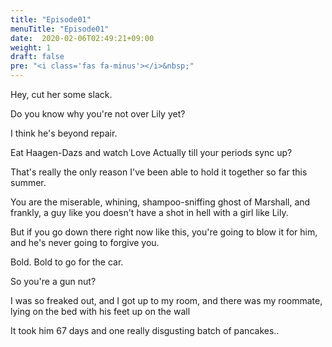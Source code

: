 ```yaml
---
title: "Episode01"
menuTitle: "Episode01"
date:  2020-02-06T02:49:21+09:00
weight: 1
draft: false
pre: "<i class='fas fa-minus'></i>&nbsp;"
---
```


Hey, cut her some slack.

Do you know why you're not over Lily yet?

I think he's beyond repair.

Eat Haagen-Dazs and watch Love Actually till your periods sync up?

That's really the only reason I've been able to hold it together so far this summer.

You are the miserable, whining, shampoo-sniffing ghost of Marshall, and frankly,
a guy like you doesn't have a shot in hell with a girl like Lily.

But if you go down there right now like this,
you're going to blow it for him, and he's never going to forgive you.

Bold. Bold to go for the car.

So you're a gun nut?

I was so freaked out, and I got up to my room, and there was my roommate,
lying on the bed with his feet up on the wall

It took him 67 days and one really disgusting batch of pancakes..
